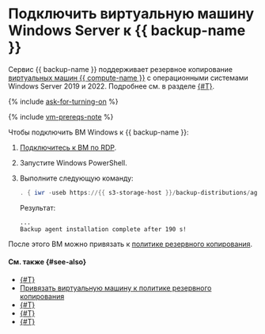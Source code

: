 # Подключить виртуальную машину Windows Server к {{ backup-name }}

Сервис {{ backup-name }} поддерживает резервное копирование [виртуальных машин {{ compute-name }}](../../compute/concepts/vm.md) с операционными системами Windows Server 2019 и 2022. Подробнее см. в разделе [{#T}](../concepts/vm-connection.md#os).

{% include [ask-for-turning-on](../../_includes/backup/ask-for-turning-on.md) %}

{% include [vm-prereqs-note](../../_includes/backup/vm-prereqs-note.md) %}

Чтобы подключить ВМ Windows к {{ backup-name }}:

1. [Подключитесь к ВМ по RDP](../../compute/operations/vm-connect/rdp.md).
1. Запустите Windows PowerShell.
1. Выполните следующую команду:

   ```powershell
   . { iwr -useb https://{{ s3-storage-host }}/backup-distributions/agent_installer.ps1 } | iex
   ```
   
   Результат:

   ```text
   ...
   Backup agent installation complete after 190 s!
   ```

После этого ВМ можно привязать к [политике резервного копирования](../concepts/policy.md).


#### См. также {#see-also}

* [{#T}](create-vm.md)
* [Привязать виртуальную машину к политике резервного копирования](./policy-vm/update.md#update-vm-list)
* [{#T}](./backup-vm/recover.md)
* [{#T}](./backup-vm/delete.md)
* [{#T}](./policy-vm/create.md)